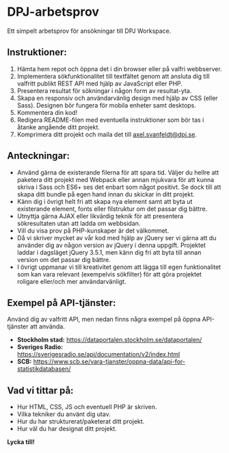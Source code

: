 # DPJ-arbetsprov
Ett simpelt arbetsprov för ansökningar till DPJ Workspace.

## Instruktioner:
1. Hämta hem repot och öppna det i din browser eller på valfri webbserver.
2. Implementera sökfunktionalitet till textfältet genom att ansluta dig till valfritt publikt REST API med hjälp av JavaScript eller PHP.
3. Presentera resultat för sökningar i någon form av resultat-yta.
4. Skapa en responsiv och användarvänlig design med hjälp av CSS (eller Sass). Designen bör fungera för mobila enheter samt desktops.
5. Kommentera din kod!
6. Redigera README-filen med eventuella instruktioner som bör tas i åtanke angående ditt projekt.
7. Komprimera ditt projekt och maila det till axel.svanfeldt@dpj.se.

## Anteckningar:
- Använd gärna de existerande filerna för att spara tid. Väljer du hellre att paketera ditt projekt med Webpack eller annan mjukvara för att kunna skriva i Sass och ES6+ ses det enbart som något positivt. Se dock till att skapa ditt bundle på egen hand innan du skickar in ditt projekt.
- Känn dig i övrigt helt fri att skapa nya element samt att byta ut existerande element, fonts eller filstruktur om det passar dig bättre.
- Utnyttja gärna AJAX eller likvärdig teknik för att presentera sökresultaten utan att ladda om webbsidan.
- Vill du visa prov på PHP-kunskaper är det välkommet.
- Då vi skriver mycket av vår kod med hjälp av jQuery ser vi gärna att du använder dig av någon version av jQuery i denna uppgift. Projektet laddar i dagsläget jQuery 3.5.1, men känn dig fri att byta till annan version om det passar dig bättre.
- I övrigt uppmanar vi till kreativitet genom att lägga till egen funktionalitet som kan vara relevant (exempelvis sökfilter) för att göra projektet roligare eller/och mer användarvänligt.

## Exempel på API-tjänster:
Använd dig av valfritt API, men nedan finns några exempel på öppna API-tjänster att använda.
- **Stockholm stad:** https://dataportalen.stockholm.se/dataportalen/
- **Sveriges Radio:** https://sverigesradio.se/api/documentation/v2/index.html
- **SCB:** https://www.scb.se/vara-tjanster/oppna-data/api-for-statistikdatabasen/

## Vad vi tittar på:
- Hur HTML, CSS, JS och eventuell PHP är skriven.
- Vilka tekniker du använt dig utav.
- Hur du har strukturerat/paketerat ditt projekt.
- Hur väl du har designat ditt projekt.

**Lycka till!**
